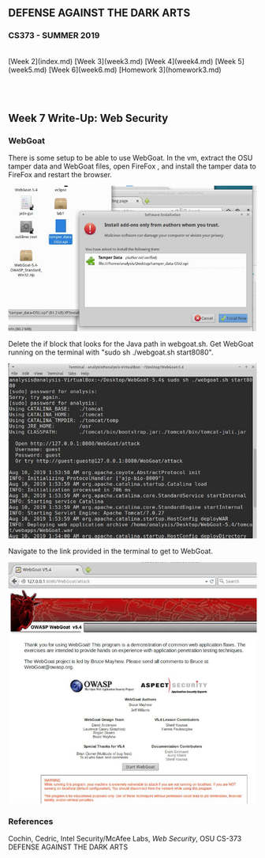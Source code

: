 ## DEFENSE AGAINST THE DARK ARTS
### CS373 - SUMMER 2019
<br>
[Week 2](index.md)  [Week 3](week3.md)  [Week 4](week4.md)  [Week 5](week5.md)  [Week 6](week6.md)  [Homework 3](homework3.md)

<br><br>
## Week 7 Write-Up:  Web Security

### WebGoat

There is some setup to be able to use WebGoat. In the vm, extract the OSU tamper data and WebGoat files, open FireFox , and install the tamper data to FireFox and restart the browser. 

![lab1_install](lab1_install.JPG)
<br>

Delete the if block that looks for the Java path in webgoat.sh. Get WebGoat running on the terminal with "sudo sh ./webgoat.sh start8080". 

![lab1_webgoatstart](lab1_webgoatstart.JPG)
<br>

Navigate to the link provided in the terminal to get to WebGoat.

![lab1_webgoat](lab1_webgoat.JPG)
<br>




### References
Cochin, Cedric, Intel Security/McAfee Labs, *Web Security*, OSU CS-373 DEFENSE AGAINST THE DARK ARTS


